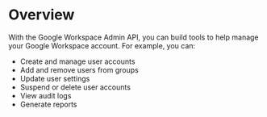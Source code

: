 # Overview

With the Google Workspace Admin API, you can build tools to help manage your
Google Workspace account. For example, you can:

- Create and manage user accounts
- Add and remove users from groups
- Update user settings
- Suspend or delete user accounts
- View audit logs
- Generate reports